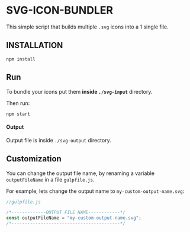 # SVG-ICON-BUNDLER

This simple script that builds multiple `.svg` icons into a 1 single file.
 

## INSTALLATION

```
npm install
```

## Run

To bundle your icons put them **inside `./svg-input`** directory.

Then run:

```
npm start
```

#### Output

Output file is inside `./svg-output` directory.


## Customization

You can change the output file name, by renaming 
a variable `outputFileName` in a file `gulpfile.js`.
 
For example, lets change the output name to `my-custom-output-name.svg`:

```js
//gulpfile.js

/*-------------OUTPUT FILE NAME------------*/
const outputFileName = "my-custom-output-name.svg";
/*-----------------------------------------*/
```

